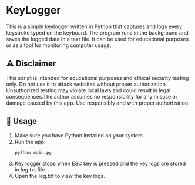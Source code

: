# KeyLogger

This is a simple keylogger written in Python that captures and logs every keystroke typed on the keyboard. The program runs in the background and saves the logged data in a text file. It can be used for educational purposes or as a tool for monitoring computer usage.

## ⚠️ Disclaimer
This script is intended for educational purposes and ethical security testing only. Do not use it to attack websites without proper authorization. Unauthorized testing may violate local laws and could result in legal consequences.The author assumes no responsibility for any misuse or damage caused by this app. Use responsibly and with proper authorization.

## 🚀 Usage

1. Make sure you have Python installed on your system.
2. Run the app:
   ```bash
   python main.py
   ```
3. Key logger stops when ESC key is pressed and the key logs are stored in log.txt file.
4. Open the log.txt to view the key logs.
